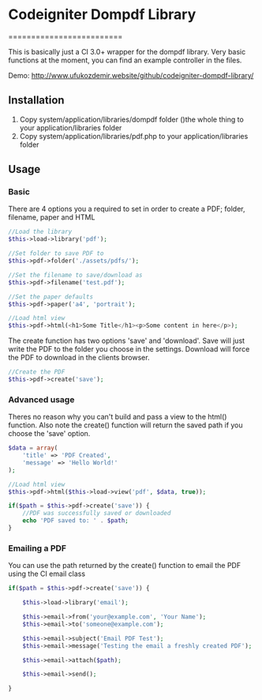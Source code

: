 # Codeigniter Dompdf Library
=========================

This is basically just a CI 3.0+ wrapper for the dompdf library. Very basic functions at the moment, you can find an example controller in the files.

Demo: http://www.ufukozdemir.website/github/codeigniter-dompdf-library/

Installation
------------

1.  Copy system/application/libraries/dompdf folder ()the whole thing to your application/libraries folder
2.  Copy system/application/libraries/pdf.php to your application/libraries folder

Usage
------

### Basic
	
There are 4 options you a required to set in order to create a PDF; folder, filename, paper and HTML
```php	
//Load the library
$this->load->library('pdf');

//Set folder to save PDF to
$this->pdf->folder('./assets/pdfs/');

//Set the filename to save/download as
$this->pdf->filename('test.pdf');

//Set the paper defaults
$this->pdf->paper('a4', 'portrait');

//Load html view
$this->pdf->html(<h1>Some Title</h1><p>Some content in here</p>);
```
The create function has two options 'save' and 'download'. Save will just write the PDF to the folder you choose in the settings. Download will force the PDF to download in the clients browser.
```php
//Create the PDF
$this->pdf->create('save');
```
### Advanced usage

Theres no reason why you can't build and pass a view to the html() function. Also note the create() function will return the saved path if you choose the 'save' option.

```php
$data = array(
	'title' => 'PDF Created',
	'message' => 'Hello World!'
);

//Load html view
$this->pdf->html($this->load->view('pdf', $data, true));

if($path = $this->pdf->create('save')) {
	//PDF was successfully saved or downloaded
	echo 'PDF saved to: ' . $path;
}
```
### Emailing a PDF

You can use the path returned by the create() function to email the PDF using the CI email class
```php
if($path = $this->pdf->create('save')) {

	$this->load->library('email');

	$this->email->from('your@example.com', 'Your Name');
	$this->email->to('someone@example.com'); 

	$this->email->subject('Email PDF Test');
	$this->email->message('Testing the email a freshly created PDF');	

	$this->email->attach($path);

	$this->email->send();

}
```
